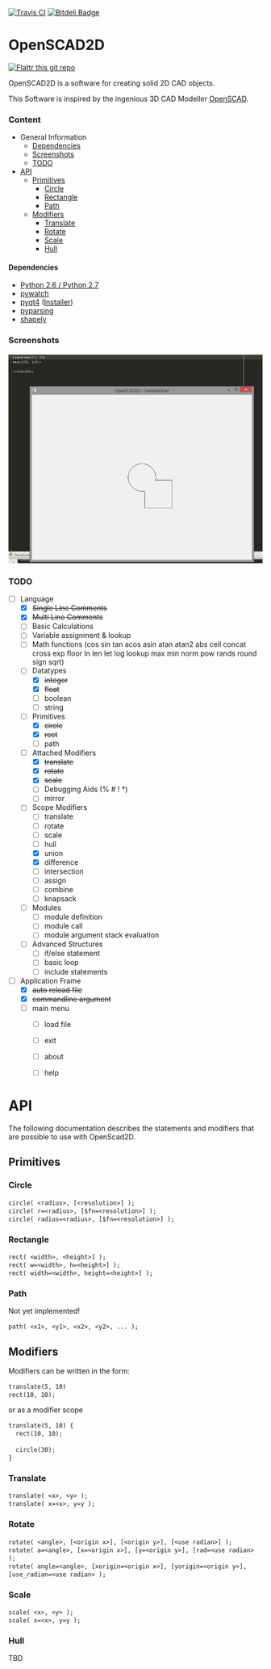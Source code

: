 [![Travis CI](https://api.travis-ci.org/fablab-ka/OpenSCAD2D.png)](https://travis-ci.org/fablab-ka/OpenSCAD2D)
[![Bitdeli Badge](https://d2weczhvl823v0.cloudfront.net/fablab-ka/openscad2d/trend.png)](https://bitdeli.com/free "Bitdeli Badge")

OpenSCAD2D
==========

[![Flattr this git repo](http://api.flattr.com/button/flattr-badge-large.png)](https://flattr.com/submit/auto?user_id=fablab&url=https%3A%2F%2Fgithub.com%2Ffablab-ka%2FOpenSCAD2D&title=OpenSCAD2D&language=&tags=github&category=software)



OpenSCAD2D is a software for creating solid 2D CAD objects.

This Software is inspired by the ingenious 3D CAD Modeller [OpenSCAD](http://www.openscad.org/).

### Content

* General Information
    * [Dependencies](#Dependencies)
    * [Screenshots](#Screenshots)
    * [TODO](#TODO)
* [API](#API)
    * [Primitives](#Primitives)
        * [Circle](#Circle)
        * [Rectangle](#Rectangle)
        * [Path](#Path)
    * [Modifiers](#Modifiers)
        * [Translate](#Translate)
        * [Rotate](#Rotate)
        * [Scale](#Scale)
        * [Hull](#Hull)

#### Dependencies

* [Python 2.6 / Python 2.7](https://www.python.org/downloads/)
* [pywatch](https://github.com/cmheisel/pywatch)
* [pyqt4](http://www.riverbankcomputing.co.uk/software/pyqt/intro) ([Installer](http://sourceforge.net/projects/pyqt/files/PyQt4/PyQt-4.11.3/PyQt4-4.11.3-gpl-Py2.7-Qt4.8.6-x32.exe))
* [pyparsing](http://pyparsing.wikispaces.com/Download+and+Installation)
* [shapely](https://pypi.python.org/pypi/Shapely#downloads)

### Screenshots

![Image of First Union](https://raw.githubusercontent.com/fablab-ka/OpenSCAD2D/master/docs/first_union.png)

### TODO

* [ ] Language
    * [x] ~~Single Line Comments~~
    * [x] ~~Multi Line Comments~~
    * [ ] Basic Calculations
    * [ ] Variable assignment & lookup
    * [ ] Math functions (cos sin tan acos asin atan atan2 abs ceil concat cross exp floor ln len let log lookup max min norm pow rands round sign sqrt)
    * [ ] Datatypes
        * [x] ~~integer~~
        * [x] ~~float~~
        * [ ] boolean
        * [ ] string
    * [ ] Primitives
        * [x] ~~circle~~
        * [x] ~~rect~~
        * [ ] path
    * [ ] Attached Modifiers
        * [x] ~~translate~~
        * [x] ~~rotate~~
        * [x] ~~scale~~
        * [ ] Debugging Aids (% # ! *)
        * [ ] mirror
    * [ ] Scope Modifiers
        * [ ] translate
        * [ ] rotate
        * [ ] scale
        * [ ] hull
        * [x] union
        * [x] difference
        * [ ] intersection
        * [ ] assign
        * [ ] combine
        * [ ] knapsack
    * [ ] Modules
        * [ ] module definition
        * [ ] module call
        * [ ] module argument stack evaluation
    * [ ] Advanced Structures
        * [ ] if/else statement
        * [ ] basic loop
        * [ ] include statements
* [ ] Application Frame
    * [x] ~~auto reload file~~
    * [x] ~~commandline argument~~
    * [ ] main menu 
        * [ ] load file 
        * [ ] exit
        * [ ] about
        * [ ] help


API
===

The following documentation describes the statements and modifiers that are possible to use with OpenScad2D.

## Primitives

### Circle

```OpenSCAD
circle( <radius>, [<resolution>] );
circle( r=<radius>, [$fn=<resolution>] );
circle( radius=<radius>, [$fn=<resolution>] );
```

### Rectangle

```OpenSCAD
rect( <width>, <height>] );
rect( w=<width>, h=<height>] );
rect( width=<width>, height=<height>] );
```

### Path

Not yet implemented!

```OpenSCAD
path( <x1>, <y1>, <x2>, <y2>, ... );
```


## Modifiers

Modifiers can be written in the form:

```OpenSCAD
translate(5, 10)
rect(10, 10);
```

or as a modifier scope

```OpenSCAD
translate(5, 10) {
  rect(10, 10);

  circle(30);
}
```

### Translate

```OpenSCAD
translate( <x>, <y> );
translate( x=<x>, y=y );
```

### Rotate

```OpenSCAD
rotate( <angle>, [<origin x>], [<origin y>], [<use radian>] );
rotate( a=<angle>, [x=<origin x>], [y=<origin y>], [rad=<use radian> );
rotate( angle=<angle>, [xorigin=<origin x>], [yorigin=<origin y>], [use_radian=<use radian> );
```

### Scale

```OpenSCAD
scale( <x>, <y> );
scale( x=<x>, y=y );
```

### Hull

TBD

